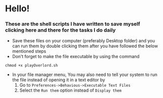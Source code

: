 # Hello!

### These are the shell scripts I have written to save myself clicking here and there for the tasks I do daily

- Save these files on your computer (preferably Desktop folder) and you can run them by double clicking them after you have followed the below mentioned steps
- Don't forget to make the file executable by using the command

```
chmod +x playOverlord.sh
```

- In your file manager menu, You may also need to tell your system to run the file instead of opening it in a text editor by
  1. Go to `Preferences->Behavious->Executable Text Files`
  2. Select the `Run them` option instead of `Display them`
